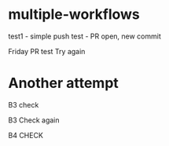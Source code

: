 # multiple-workflows

test1 - simple push
test - PR open, new commit

Friday PR test
Try again

Another attempt
=======
B3 check

B3 Check again

B4 CHECK